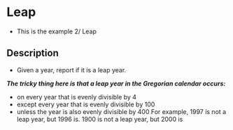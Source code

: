 # Leap
- This is the example 2/ Leap
​
## Description
- Given a year, report if it is a leap year.

***The tricky thing here is that a leap year in the Gregorian calendar occurs:***

- on every year that is evenly divisible by 4
- except every year that is evenly divisible by 100
- unless the year is also evenly divisible by 400
For example, 1997 is not a leap year, but 1996 is. 1900 is not a leap year, but 2000 is
